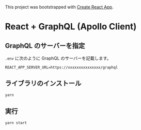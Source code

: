 This project was bootstrapped with [Create React App](https://github.com/facebook/create-react-app).

# React + GraphQL (Apollo Client)

## GraphQL のサーバーを指定

`.env` に次のように GraphQL のサーバーを記載します。

```
REACT_APP_SERVER_URL=https://xxxxxxxxxxxxxxx/graphql
```

## ライブラリのインストール

```sh
yarn
```

## 実行

```sh
yarn start
```
